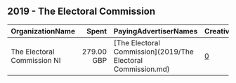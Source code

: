 ## 2019 - The Electoral Commission 
|OrganizationName|Spent|PayingAdvertiserNames|CreativeUrls|Impressions|Genders|AgeBrackets|CountryCodes|BillingAddresses|CandidateBallotInformation|
|:---|---:|:---|:---|---:|:---|:---|:---|:---|:---|
|The Electoral Commission NI|279.00 GBP|[The Electoral Commission](2019/The Electoral Commission.md)|[0](https://www.snap.com/political-ads/asset/9a6b63c09769914790e41e04b4a2b44b484562a68b8ff5f6495eb27c76cab740?mediaType=mp4)|210,252||18-29|united kingdom|GB||

